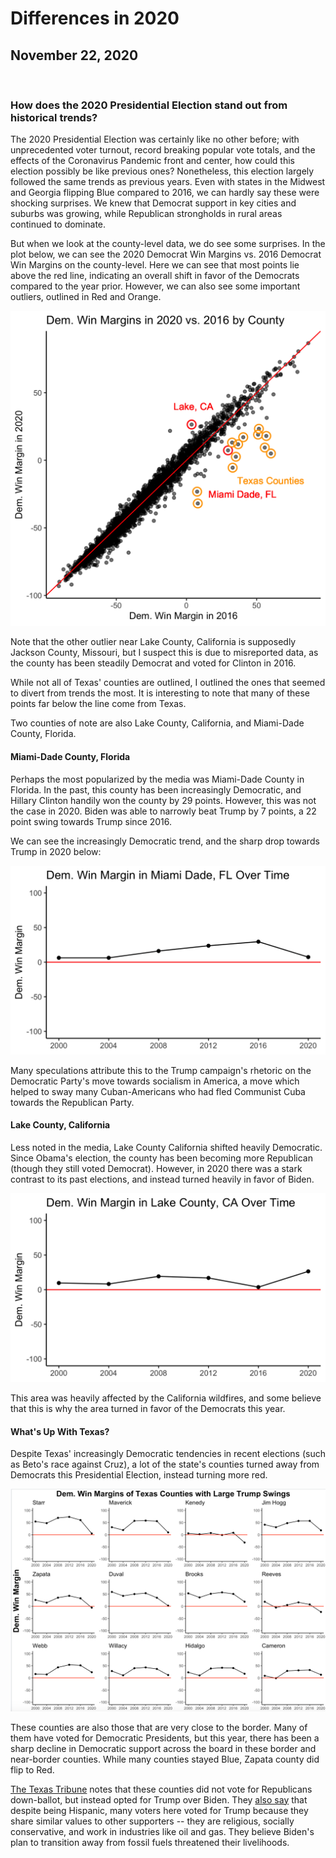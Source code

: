 # Differences in 2020

## November 22, 2020

<br>

### How does the 2020 Presidential Election stand out from historical trends?

The 2020 Presidential Election was certainly like no other before; with unprecedented voter turnout, record breaking popular vote totals, and the effects of the Coronavirus Pandemic front and center, how could this election possibly be like previous ones? Nonetheless, this election largely followed the same trends as previous years. Even with states in the Midwest and Georgia flipping Blue compared to 2016, we can hardly say these were shocking surprises. We knew that Democrat support in key cities and suburbs was growing, while Republican strongholds in rural areas continued to dominate.

But when we look at the county-level data, we do see some surprises. In the plot below, we can see the 2020 Democrat Win Margins vs. 2016 Democrat Win Margins on the county-level. Here we can see that most points lie above the red line, indicating an overall shift in favor of the Democrats compared to the year prior. However, we can also see some important outliers, outlined in Red and Orange.

![2020 vs 2016 Plot](../figures/2020_vs_2016.png)

Note that the other outlier near Lake County, California is supposedly Jackson County, Missouri, but I suspect this is due to misreported data, as the county has been steadily Democrat and voted for Clinton in 2016.

While not all of Texas' counties are outlined, I outlined the ones that seemed to divert from trends the most. It is interesting to note that many of these points far below the line come from Texas.

Two counties of note are also Lake County, California, and Miami-Dade County, Florida.

#### Miami-Dade County, Florida

Perhaps the most popularized by the media was Miami-Dade County in Florida. In the past, this county has been increasingly Democratic, and Hillary Clinton handily won the county by 29 points. However, this was not the case in 2020. Biden was able to narrowly beat Trump by 7 points, a 22 point swing towards Trump since 2016. 

We can see the increasingly Democratic trend, and the sharp drop towards Trump in 2020 below:

![Miami Dade Plot](../figures/Miami_Dade_FL.png)

Many speculations attribute this to the Trump campaign's rhetoric on the Democratic Party's move towards socialism in America, a move which helped to sway many Cuban-Americans who had fled Communist Cuba towards the Republican Party. 

#### Lake County, California

Less noted in the media, Lake County California shifted heavily Democratic. Since Obama's election, the county has been becoming more Republican (though they still voted Democrat). However, in 2020 there was a stark contrast to its past elections, and instead turned heavily in favor of Biden. 

![Lake Plot](../figures/Lake_CA.png)

This area was heavily affected by the California wildfires, and some believe that this is why the area turned in favor of the Democrats this year.

#### What's Up With Texas?

Despite Texas' increasingly Democratic tendencies in recent elections (such as Beto's race against Cruz), a lot of the state's counties turned away from Democrats this Presidential Election, instead turning more red.

![Texas Plot](../figures/TX_grid_final2.png)

These counties are also those that are very close to the border. Many of them have voted for Democratic Presidents, but this year, there has been a sharp decline in Democratic support across the board in these border and near-border counties. While many counties stayed Blue, Zapata county did flip to Red.

[The Texas Tribune](https://www.texastribune.org/2020/11/13/south-texas-donald-trump/) notes that these counties did not vote for Republicans down-ballot, but instead opted for Trump over Biden. They [also say](https://www.texastribune.org/2020/11/13/south-texas-voters-donald-trump/) that despite being Hispanic, many voters here voted for Trump because they share similar values to other supporters -- they are religious, socially conservative, and work in industries like oil and gas. They believe Biden's plan to transition away from fossil fuels threatened their livelihoods.


